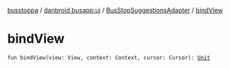 [busstoppa](../../index.md) / [danbroid.busapp.ui](../index.md) / [BusStopSuggestionsAdapter](index.md) / [bindView](./bind-view.md)

# bindView

`fun bindView(view: View, context: Context, cursor: Cursor): `[`Unit`](https://kotlinlang.org/api/latest/jvm/stdlib/kotlin/-unit/index.html)